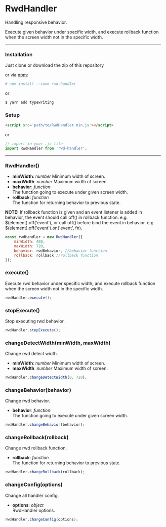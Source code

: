 # RwdHandler
Handling responsive behavior.

Execute given behavior under specific width, and execute rollback function when the screen width not in the specific width.

----
### Installation

Just clone or download the zip of this repository

or via [npm](https://www.npmjs.com/package/rwd-handler):

~~~bash
# npm install --save rwd-handler
~~~
or
~~~bash
$ yarn add typewriting
~~~

### Setup

~~~html
<script src='path/to/RwdHandler.min.js'></script>
~~~

or

~~~javascript
// import in your .js file
import RwdHandler from 'rwd-handler';
~~~

----

### RwdHandler()

* __minWidth__: _number_ 
Minimum width of screen.
* __maxWidth__: _number_ 
Maximum width of screen.
* __behavior__: _function_  
The function going to execute under given screen width.
* __rollback__: _function_  
The function for returning behavior to previous state.

**NOTE:** If rollback function is given and an event listener is added in behavior, the event should call off() in rollback function. e.g. $(element).off('event'), or call off() before bind the event in behavior. e.g. $(element).off('event').on('event', fn).

~~~javascript
const rwdHandler = new RwdHandler({
    minWidth: 480,
    maxWidth: 720,
    behavior: rwdBehavior, //behavior function
    rollback: rollback //rollback function
});
~~~

### execute()

Execute rwd behavior under specific width, and execute rollback function when the screen width not in the specific width.

~~~javascript
rwdHandler.execute();
~~~

### stopExecute()

Stop executing rwd behavior.

~~~javascript
rwdHandler.stopExecute();
~~~

### changeDetectWidth(minWidth, maxWidth)

Change rwd detect width.

* __minWidth__: _number_ 
Minimum width of screen.
* __maxWidth__: _number_ 
Maximum width of screen.

~~~javascript
rwdHandler.changeDetectWidth(0, 720);
~~~

### changeBehavior(behavior)

Change rwd behavior.

* __behavior__: _function_  
The function going to execute under given screen width.

~~~javascript
rwdHandler.changeBehavior(behavior);
~~~

### changeRollback(rollback)

Change rwd rollback function.

* __rollback__: _function_  
The function for returning behavior to previous state.

~~~javascript
rwdHandler.changeRollback(rollback);
~~~

### changeConfig(options)

Change all handler config.

* __options__: _object_  
RwdHandler options.

~~~javascript
rwdHandler.changeConfig(options);
~~~
